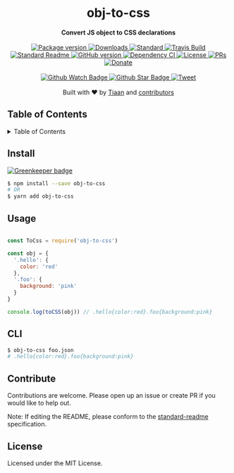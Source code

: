 <h1 align="center">obj-to-css</h1>
<div align="center">
  <strong>Convert JS object to CSS declarations</strong>
</div>
<br>
<div align="center">
  <a href="https://npmjs.org/package/obj-to-css">
    <img src="https://img.shields.io/npm/v/obj-to-css.svg?style=flat-square" alt="Package version" />
  </a>
  <a href="https://npmjs.org/package/obj-to-css">
  <img src="https://img.shields.io/npm/dm/obj-to-css.svg?style=flat-square" alt="Downloads" />
  </a>
  <a href="https://github.com/feross/standard">
    <img src="https://img.shields.io/badge/code%20style-standard-brightgreen.svg?style=flat-square" alt="Standard" />
  </a>
  <a href="https://travis-ci.org/tiaanduplessis/obj-to-css">
    <img src="https://img.shields.io/travis/tiaanduplessis/obj-to-css.svg?style=flat-square" alt="Travis Build" />
  </a>
  <a href="https://github.com/RichardLitt/standard-readme)">
    <img src="https://img.shields.io/badge/standard--readme-OK-green.svg?style=flat-square" alt="Standard Readme" />
  </a>
  <a href="https://badge.fury.io/gh/tiaanduplessis%2Fobj-to-css">
    <img src="https://badge.fury.io/gh/tiaanduplessis%2Fobj-to-css.svg?style=flat-square" alt="GitHub version" />
  </a>
  <a href="https://dependencyci.com/github/tiaanduplessis/obj-to-css">
    <img src="https://dependencyci.com/github/tiaanduplessis/obj-to-css/badge?style=flat-square" alt="Dependency CI" />
  </a>
  <a href="https://github.com/tiaanduplessis/obj-to-css/blob/master/LICENSE">
    <img src="https://img.shields.io/npm/l/obj-to-css.svg?style=flat-square" alt="License" />
  </a>
  <a href="http://makeapullrequest.com">
    <img src="https://img.shields.io/badge/PRs-welcome-brightgreen.svg?style=flat-square" alt="PRs" />
  </a>
  <a href="https://www.paypal.me/tiaanduplessis/1">
    <img src="https://img.shields.io/badge/$-support-green.svg?style=flat-square" alt="Donate" />
  </a>
</div>
<br>
<div align="center">
  <a href="https://github.com/tiaanduplessis/obj-to-css/watchers">
    <img src="https://img.shields.io/github/watchers/tiaanduplessis/obj-to-css.svg?style=social" alt="Github Watch Badge" />
  </a>
  <a href="https://github.com/tiaanduplessis/obj-to-css/stargazers">
    <img src="https://img.shields.io/github/stars/tiaanduplessis/obj-to-css.svg?style=social" alt="Github Star Badge" />
  </a>
  <a href="https://twitter.com/intent/tweet?text=Check%20out%20obj-to-css!%20https://github.com/tiaanduplessis/obj-to-css%20%F0%9F%91%8D">
    <img src="https://img.shields.io/twitter/url/https/github.com/tiaanduplessis/obj-to-css.svg?style=social" alt="Tweet" />
  </a>
</div>
<br>
<div align="center">
  Built with ❤︎ by <a href="tiaan.beer">Tiaan</a> and <a href="https://github.com/tiaanduplessis/obj-to-css/graphs/contributors">contributors</a>
</div>

<h2>Table of Contents</h2>
<details>
  <summary>Table of Contents</summary>
  <li><a href="#about">About</a></li>
  <li><a href="#install">Install</a></li>
  <li><a href="#usage">Usage</a></li>
  <li><a href="#cli">CLI</a></li>
  <li><a href="#contribute">Contribute</a></li>
  <li><a href="#license">License</a></li>
</details>

## Install

[![Greenkeeper badge](https://badges.greenkeeper.io/tiaanduplessis/obj-to-css.svg)](https://greenkeeper.io/)

```sh
$ npm install --save obj-to-css
# OR
$ yarn add obj-to-css
```

## Usage

```js

const ToCss = require('obj-to-css')

const obj = {
  '.hello': {
    color: 'red'
  },
  '.foo': {
    background: 'pink'
  }
}

console.log(toCSS(obj)) // .hello{color:red}.foo{background:pink}

```

## CLI

```sh
$ obj-to-css foo.json
# .hello{color:red}.foo{background:pink}
```

## Contribute

Contributions are welcome. Please open up an issue or create PR if you would like to help out.

Note: If editing the README, please conform to the [standard-readme](https://github.com/RichardLitt/standard-readme) specification.

## License

Licensed under the MIT License.
